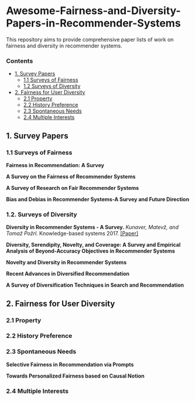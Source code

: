 # Awesome-Fairness-and-Diversity-Papers-in-Recommender-Systems
This repository aims to provide comprehensive paper lists of work on fairness and diversity in recommender systems.

### Contents

* [1. Survey Papers](#1-survey-papers)
  * [1.1 Surveys of Fairness](#11-surveys-of-fairness)
  * [1.2 Surveys of Diversity](#12-surveys-of-diversity)
* [2. Fairness for User Diversity](#2-fairness-for-user-diversity)
	* [2.1 Property](#21-property)
	* [2.2 History Preference](#22-history-preference)
  * [2.3 Spontaneous Needs](#23-spontaneous-needs)
  * [2.4 Multiple Interests](#24-multiple-interests)


## 1. Survey Papers
### 1.1 Surveys of Fairness
**Fairness in Recommendation: A Survey**

**A Survey on the Fairness of Recommender Systems**

**A Survey of Research on Fair Recommender Systems**

**Bias and Debias in Recommender Systems-A Survey and Future Direction**


### 1.2. Surveys of Diversity
**Diversity in Recommender Systems - A Survey.** *Kunaver, Matevž, and Tomaž Požrl.* Knowledge-based systems 2017. [[Paper]](https://www.sciencedirect.com/science/article/pii/S0950705117300680)
<!--- **cite:400** ---> 


**Diversity, Serendipity, Novelty, and Coverage: A Survey and Empirical Analysis of Beyond-Accuracy Objectives in Recommender Systems**
<!--- **cite:374** ---> 

**Novelty and Diversity in Recommender Systems**
<!--- **cite:332** ---> 

**Recent Advances in Diversified Recommendation**

**A Survey of Diversification Techniques in Search and Recommendation**
<!--- **relatively new: 2022/2023** ---> 


<!--- **Personality and Recommendation Diversity** ---> 


## 2. Fairness for User Diversity
### 2.1 Property
### 2.2 History Preference
### 2.3 Spontaneous Needs

**Selective Fairness in Recommendation via Prompts**

**Towards Personalized Fairness based on Causal Notion**
### 2.4 Multiple Interests

